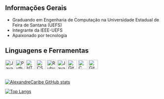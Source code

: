 ## Informações Gerais
<ul>
    <li>Graduando em Engenharia de Computação na Universidade Estadual de Feira de Santana (UEFS)</li>
    <li>Integrante da IEEE-UEFS</li>
    <li>Apaixonado por tecnologia</li>
</ul>

## Linguagens e Ferramentas
<img alt="JavaScript" width="30px" src="https://www.flaticon.com/svg/static/icons/svg/919/919828.svg"/>
<img alt="Python" width="30px" src="https://www.flaticon.com/svg/static/icons/svg/919/919852.svg"/>
<img alt="HTML" width="30px" src="https://www.flaticon.com/svg/static/icons/svg/919/919827.svg"/>
<img alt="CSS" width="30px" src="https://www.flaticon.com/svg/static/icons/svg/919/919826.svg"/>
<img alt="Ruby" width="30px" src="https://www.flaticon.com/svg/static/icons/svg/919/919842.svg"/>
<img alt="Java" width="30px" src="https://www.flaticon.com/svg/static/icons/svg/919/919854.svg"/>
<img alt="Github" width="30px" src="https://www.flaticon.com/svg/static/icons/svg/919/919847.svg"/>
<img alt="C" width="30px" src="https://www.flaticon.com/svg/static/icons/svg/919/919839.svg"/>
<img alt="Git" width="30px" src="https://git-scm.com/images/logos/downloads/Git-Icon-1788C.png"/>

</br>
</br>

[![AlexandreCaribe GitHub stats](https://github-readme-stats.vercel.app/api?username=AlexandreCaribe&show_icons=true&theme=dark)](https://github.com/AlexandreCaribe/github-readme-stats)

[![Top Langs](https://github-readme-stats.vercel.app/api/top-langs/?username=AlexandreCaribe&layout=compact&theme=dark)](https://github.com/AlexandreCaribe/github-readme-stats)